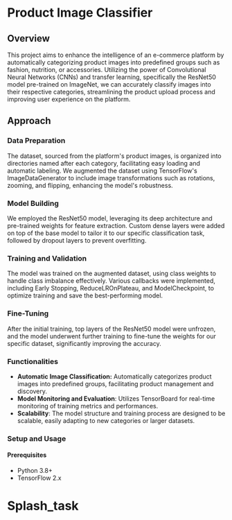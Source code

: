 # **Product Image Classifier**

## Overview

This project aims to enhance the intelligence of an e-commerce platform by automatically categorizing product images into predefined groups such as fashion, nutrition, or accessories. Utilizing the power of Convolutional Neural Networks (CNNs) and transfer learning, specifically the ResNet50 model pre-trained on ImageNet, we can accurately classify images into their respective categories, streamlining the product upload process and improving user experience on the platform.

## Approach

### Data Preparation

The dataset, sourced from the platform's product images, is organized into directories named after each category, facilitating easy loading and automatic labeling. We augmented the dataset using TensorFlow's ImageDataGenerator to include image transformations such as rotations, zooming, and flipping, enhancing the model's robustness.

### Model Building

We employed the ResNet50 model, leveraging its deep architecture and pre-trained weights for feature extraction. Custom dense layers were added on top of the base model to tailor it to our specific classification task, followed by dropout layers to prevent overfitting.

### Training and Validation

The model was trained on the augmented dataset, using class weights to handle class imbalance effectively. Various callbacks were implemented, including Early Stopping, ReduceLROnPlateau, and ModelCheckpoint, to optimize training and save the best-performing model.

### Fine-Tuning

After the initial training, top layers of the ResNet50 model were unfrozen, and the model underwent further training to fine-tune the weights for our specific dataset, significantly improving the accuracy.

### Functionalities

* **Automatic Image Classification:** Automatically categorizes product images into predefined groups, facilitating product management and discovery.
* **Model Monitoring and Evaluation**: Utilizes TensorBoard for real-time monitoring of training metrics and performances.
* **Scalability**: The model structure and training process are designed to be scalable, easily adapting to new categories or larger datasets.

### Setup and Usage

#### Prerequisites
* Python 3.8+
* TensorFlow 2.x
# Splash_task
